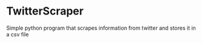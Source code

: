 # TwitterScraper
Simple python program that scrapes information from twitter and stores it in a csv file
